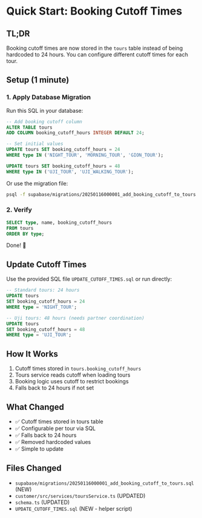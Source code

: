 # Quick Start: Booking Cutoff Times

## TL;DR
Booking cutoff times are now stored in the `tours` table instead of being hardcoded to 24 hours. You can configure different cutoff times for each tour.

## Setup (1 minute)

### 1. Apply Database Migration
Run this SQL in your database:

```sql
-- Add booking cutoff column
ALTER TABLE tours 
ADD COLUMN booking_cutoff_hours INTEGER DEFAULT 24;

-- Set initial values
UPDATE tours SET booking_cutoff_hours = 24 
WHERE type IN ('NIGHT_TOUR', 'MORNING_TOUR', 'GION_TOUR');

UPDATE tours SET booking_cutoff_hours = 48 
WHERE type IN ('UJI_TOUR', 'UJI_WALKING_TOUR');
```

Or use the migration file:
```bash
psql -f supabase/migrations/20250116000001_add_booking_cutoff_to_tours.sql
```

### 2. Verify
```sql
SELECT type, name, booking_cutoff_hours 
FROM tours 
ORDER BY type;
```

Done! 🎉

## Update Cutoff Times

Use the provided SQL file `UPDATE_CUTOFF_TIMES.sql` or run directly:

```sql
-- Standard tours: 24 hours
UPDATE tours 
SET booking_cutoff_hours = 24 
WHERE type = 'NIGHT_TOUR';

-- Uji tours: 48 hours (needs partner coordination)
UPDATE tours 
SET booking_cutoff_hours = 48 
WHERE type = 'UJI_TOUR';
```

## How It Works

1. Cutoff times stored in `tours.booking_cutoff_hours`
2. Tours service reads cutoff when loading tours
3. Booking logic uses cutoff to restrict bookings
4. Falls back to 24 hours if not set

## What Changed

- ✅ Cutoff times stored in tours table
- ✅ Configurable per tour via SQL
- ✅ Falls back to 24 hours
- ✅ Removed hardcoded values
- ✅ Simple to update

## Files Changed

- `supabase/migrations/20250116000001_add_booking_cutoff_to_tours.sql` (NEW)
- `customer/src/services/toursService.ts` (UPDATED)
- `schema.ts` (UPDATED)
- `UPDATE_CUTOFF_TIMES.sql` (NEW - helper script)
